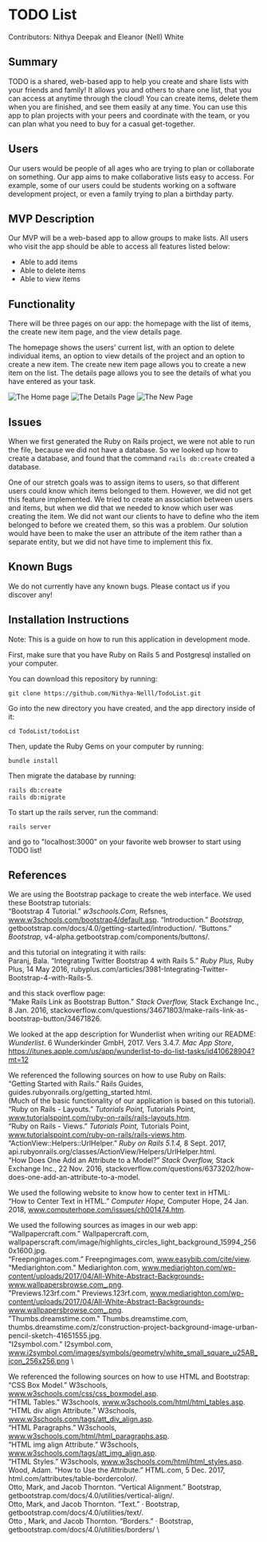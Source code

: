 # TODO List

Contributors: Nithya Deepak and Eleanor (Nell) White

## Summary
TODO is a shared, web-based app to help you create and share lists with your friends and family! It allows you and others to share one list, that you can access at anytime through the cloud! You can create items, delete them when you are finished, and see them easily at any time. You can use this app to plan projects with your peers and coordinate with the team, or you can plan what you need to buy for a casual get-together.


## Users

Our users would be people of all ages who are trying to plan or collaborate on something. Our app aims to make collaborative lists easy to access. For example, some of our users could be students working on a software development project, or even a family trying to plan a birthday party.


## MVP Description

Our MVP will be a web-based app to allow groups to make lists. All users who visit the app should be able to access all features listed below:

- Able to add items
- Able to delete items
- Able to view items

## Functionality

There will be three pages on our app: the homepage with the list of items, the create new item page, and the view details page.

The homepage shows the users' current list, with an option to delete individual items, an option to view details of the project and an option to create a new item. The create new item page allows you to create a new item on the list. The details page allows you to see the details of what you have entered as your task.
 
![The Home page](https://github.com/Nithya-Nelll/TodoList/blob/master/CreativeRailsIndexPage.JPG "The Home page, which displays all items in the list.")
![The Details Page](https://github.com/Nithya-Nelll/TodoList/blob/master/CreativeRailsShowPage.JPG "The Details page, which displays details about a given item.")
![The New Page](https://github.com/Nithya-Nelll/TodoList/blob/master/CreativeRailsShowPage.JPG "The New page, which lets you create a new item.")


## Issues

When we first generated the Ruby on Rails project, we were not able to run the file, because we did not have a database. So we looked up how to create a database, and found that the command ```rails db:create``` created a database. 

One of our stretch goals was to assign items to users, so that different users could know which items belonged to them. However, we did not get this feature implemented. We tried to create an association between users and items, but when we did that we needed to know which user was creating the item. We did not want our clients to have to define who the item belonged to before we created them, so this was a problem. Our solution would have been to make the user an attribute of the item rather than a separate entity, but we did not have time to implement this fix.


## Known Bugs

We do not currently have any known bugs. Please contact us if you discover any!


## Installation Instructions
Note: This is a guide on how to run this application in development mode. 

First, make sure that you have Ruby on Rails 5 and Postgresql installed on your computer.

You can download this repository by running:
```
git clone https://github.com/Nithya-Nelll/TodoList.git
```

Go into the new directory you have created, and the app directory inside of it:
```
cd TodoList/todoList
```

Then, update the Ruby Gems on your computer by running:
```
bundle install
```

Then migrate the database by running:
```
rails db:create
rails db:migrate
```

To start up the rails server, run the command:
```
rails server
```

and go to "localhost:3000" on your favorite web browser to start using TODO list!


## References
We are using the Bootstrap package to create the web interface.
We used these Bootstrap tutorials: \
“Bootstrap 4 Tutorial.” *w3schools.Com,* Refsnes, www.w3schools.com/bootstrap4/default.asp.
“Introduction.” *Bootstrap,* getbootstrap.com/docs/4.0/getting-started/introduction/.
“Buttons.” *Bootstrap,* v4-alpha.getbootstrap.com/components/buttons/.

and this tutorial on integrating it with rails: \
Paranj, Bala. “Integrating Twitter Bootstrap 4 with Rails 5.” *Ruby Plus,* Ruby Plus, 14 May 2016, rubyplus.com/articles/3981-Integrating-Twitter-Bootstrap-4-with-Rails-5.

and this stack overflow page: \
 “Make Rails Link as Bootstrap Button.” *Stack Overflow,* Stack Exchange Inc., 8 Jan. 2016, stackoverflow.com/questions/34671803/make-rails-link-as-bootstrap-button/34671826.

We looked at the app description for Wunderlist when writing our README: \
*Wunderlist*. 6 Wunderkinder GmbH, 2017. Vers 3.4.7. *Mac App Store*, https://itunes.apple.com/us/app/wunderlist-to-do-list-tasks/id410628904?mt=12

We referenced the following sources on how to use Ruby on Rails: \
 “Getting Started with Rails.” Rails Guides, guides.rubyonrails.org/getting_started.html. \
 (Much of the basic functionality of our application is based on this tutorial). \
“Ruby on Rails - Layouts.” *Tutorials Point,* Tutorials Point, www.tutorialspoint.com/ruby-on-rails/rails-layouts.htm. \
“Ruby on Rails - Views.” *Tutorials Point,* Tutorials Point, www.tutorialspoint.com/ruby-on-rails/rails-views.htm. \
“ActionView::Helpers::UrlHelper.” *Ruby on Rails 5.1.4,* 8 Sept. 2017, api.rubyonrails.org/classes/ActionView/Helpers/UrlHelper.html. \
“How Does One Add an Attribute to a Model?” *Stack Overflow,* Stack Exchange Inc., 22 Nov. 2016, stackoverflow.com/questions/6373202/how-does-one-add-an-attribute-to-a-model.

We used the following website to know how to center text in HTML: \
“How to Center Text in HTML.” *Computer Hope,* Computer Hope, 24 Jan. 2018, www.computerhope.com/issues/ch001474.htm.

We used the following sources as images in our web app: \
“Wallpapercraft.com.” Wallpapercraft.com, wallpaperscraft.com/image/highlights_circles_light_background_15994_2560x1600.jpg. \
“Freepngimages.com.” Freepngimages.com, www.easybib.com/cite/view. \
"Mediarighton.com." Mediarighton.com, www.mediarighton.com/wp-content/uploads/2017/04/All-White-Abstract-Backgrounds-www.wallpapersbrowse.com_.png. \
"Previews.123rf.com." Previews.123rf.com, www.mediarighton.com/wp-content/uploads/2017/04/All-White-Abstract-Backgrounds-www.wallpapersbrowse.com_.png. \
"Thumbs.dreamstime.com." Thumbs.dreamstime.com, thumbs.dreamstime.com/z/construction-project-background-image-urban-pencil-sketch-41651555.jpg. \
"I2symbol.com." I2symbol.com, www.i2symbol.com/images/symbols/geometry/white_small_square_u25AB_icon_256x256.png \

We referenced the following sources on how to use HTML and Bootstrap: \
“CSS Box Model.” W3schools, www.w3schools.com/css/css_boxmodel.asp. \
“HTML Tables.” W3schools, www.w3schools.com/html/html_tables.asp. \
“HTML div align Attribute.” W3schools, www.w3schools.com/tags/att_div_align.asp. \
“HTML Paragraphs.” W3schools, www.w3schools.com/html/html_paragraphs.asp. \
“HTML img align Attribute.” W3schools, www.w3schools.com/tags/att_img_align.asp. \
“HTML Styles.” W3schools, www.w3schools.com/html/html_styles.asp. \
Wood, Adam. “How to Use the Attribute.” HTML.com, 5 Dec. 2017, html.com/attributes/table-bordercolor/. \
Otto, Mark, and Jacob Thornton. “Vertical Alignment.” Bootstrap, getbootstrap.com/docs/4.0/utilities/vertical-align/. \
Otto, Mark, and Jacob Thornton. “Text.” · Bootstrap, getbootstrap.com/docs/4.0/utilities/text/. \
Otto , Mark, and Jacob Thornton. “Borders.” · Bootstrap, getbootstrap.com/docs/4.0/utilities/borders/ \

